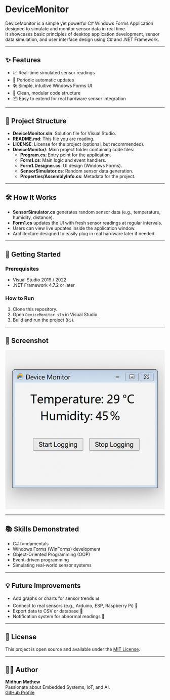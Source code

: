 # DeviceMonitor

DeviceMonitor is a simple yet powerful C# Windows Forms Application designed to simulate and monitor sensor data in real time.  
It showcases basic principles of desktop application development, sensor data simulation, and user interface design using C# and .NET Framework.

---

## ✨ Features

- 📈 Real-time simulated sensor readings
- 🔄 Periodic automatic updates
- 🛠️ Simple, intuitive Windows Forms UI
- 🧹 Clean, modular code structure
- 📦 Easy to extend for real hardware sensor integration

---

## 📂 Project Structure
- **DeviceMonitor.sln**: Solution file for Visual Studio.
- **README.md**: This file you are reading.
- **LICENSE**: License for the project (optional, but recommended).
- **DeviceMonitor/**: Main project folder containing code files:
  - **Program.cs**: Entry point for the application.
  - **Form1.cs**: Main logic and event handlers.
  - **Form1.Designer.cs**: UI design (Windows Forms).
  - **SensorSimulator.cs**: Random sensor data generation.
  - **Properties/AssemblyInfo.cs**: Metadata for the project.
---

## 🛠️ How It Works

- **SensorSimulator.cs** generates random sensor data (e.g., temperature, humidity, distance).
- **Form1.cs** updates the UI with fresh sensor readings at regular intervals.
- Users can view live updates inside the application window.
- Architecture designed to easily plug in real hardware later if needed.

---

## 🚀 Getting Started

### Prerequisites
- Visual Studio 2019 / 2022
- .NET Framework 4.7.2 or later

### How to Run
1. Clone this repository.
2. Open `DeviceMonitor.sln` in Visual Studio.
3. Build and run the project (`F5`).

---

## 📸 Screenshot

![Device Monitor Application](Screenshots/screenshot.png)

---

## 📚 Skills Demonstrated

- C# fundamentals
- Windows Forms (WinForms) development
- Object-Oriented Programming (OOP)
- Event-driven programming
- Simulating real-world sensor systems

---

## 💡 Future Improvements

- Add graphs or charts for sensor trends 📊
- Connect to real sensors (e.g., Arduino, ESP, Raspberry Pi) 🔌
- Export data to CSV or database 💾
- Notification system for abnormal readings 🔔

---

## 📝 License

This project is open source and available under the [MIT License](LICENSE).

---

## 👨‍💻 Author

**Midhun Mathew**  
Passionate about Embedded Systems, IoT, and AI.  
[GitHub Profile](https://github.com/memidhun)
